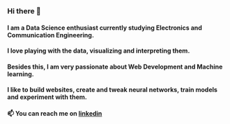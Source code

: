 ### Hi there 👋

#### I am a Data Science enthusiast currently studying Electronics and Communication Engineering. 
#### I love playing with the data, visualizing and interpreting them. 
#### Besides this, I am very passionate about Web Development and Machine learning.
#### I like to build websites, create and tweak neural networks, train models and experiment with them. 
#### 📫 You can reach me on [linkedin](https://www.linkedin.com/in/shrijak-dahal/)
